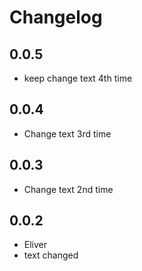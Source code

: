 # Changelog

## 0.0.5
* keep change text 4th time

## 0.0.4
* Change text 3rd time

## 0.0.3
* Change text 2nd time

## 0.0.2
* Eliver
* text changed
